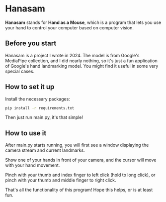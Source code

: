 # Hanasam

**Hanasam** stands for **Hand as a Mouse**, which is a program that lets you use your hand to control your computer based on computer vision.

## Before you start
Hanasam is a project I wrote in 2024. The model is from Google's MediaPipe collection, and I did nearly nothing, so it's just a fun application of Google's hand landmarking model. You might find it useful in some very special cases.

## How to set it up
Install the necessary packages:

```bash
pip install -r requirements.txt
```

Then just run main.py, it's that simple!

## How to use it

After main.py starts running, you will first see a window displaying the camera stream and current landmarks.

Show one of your hands in front of your camera, and the cursor will move with your hand movement.

Pinch with your thumb and index finger to left click (hold to long click), or pinch with your thumb and middle finger to right click.

That's all the functionality of this program!
Hope this helps, or is at least fun.
